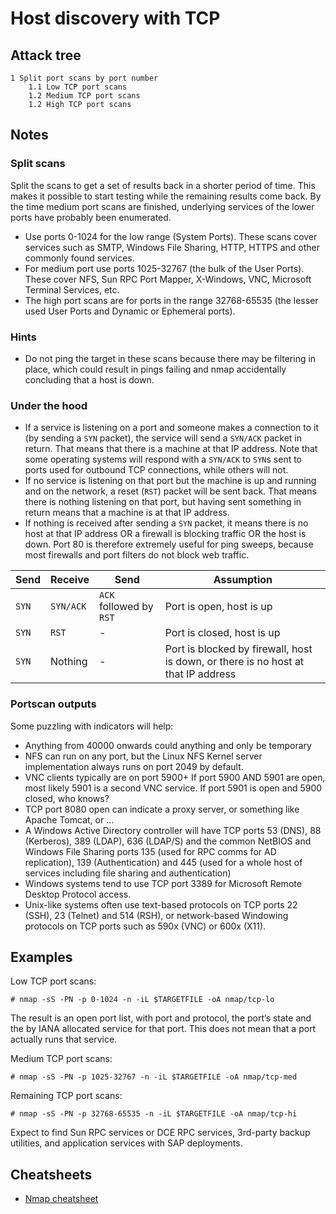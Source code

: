 # Host discovery with TCP

## Attack tree

```text
1 Split port scans by port number
    1.1 Low TCP port scans
    1.2 Medium TCP port scans
    1.2 High TCP port scans
```

## Notes

### Split scans

Split the scans to get a set of results back in a shorter period of time. This makes it possible to start testing while 
the remaining results come back. By the time medium port scans are finished, underlying services of the lower ports 
have probably been enumerated.
* Use ports 0-1024 for the low range (System Ports). These scans cover services such as SMTP, Windows File Sharing, HTTP, HTTPS and other commonly found services.
* For medium port use ports 1025-32767 (the bulk of the User Ports). These cover NFS, Sun RPC Port Mapper, X-Windows, VNC, Microsoft Terminal Services, etc.
* The high port scans are for ports in the range 32768-65535 (the lesser used User Ports and Dynamic or Ephemeral ports).

### Hints

* Do not ping the target in these scans because there may be filtering in place, which could result in pings failing 
and nmap accidentally concluding that a host is down.

### Under the hood

* If a service is listening on a port and someone makes a connection to it (by sending a `SYN` packet), the service will send a `SYN/ACK` packet in return. That means that there is a machine at that IP address. Note that some operating systems will respond with a `SYN/ACK` to `SYN`s sent to ports used for outbound TCP connections, while others will not.
* If no service is listening on that port but the machine is up and running and on the network, a reset (`RST`) packet will be sent back. That means there is nothing listening on that port, but having sent something in return means that a machine is at that IP address.
* If nothing is received after sending a `SYN` packet, it means there is no host at that IP address OR a firewall is blocking traffic OR the host is down. Port 80 is therefore extremely useful for ping sweeps, because most firewalls and port filters do not block web traffic.

| Send  | Receive   | Send                    | Assumption                                                                        |
|-------|-----------|-------------------------|-----------------------------------------------------------------------------------| 
| `SYN` | `SYN/ACK` | `ACK` followed by `RST` | Port is open, host is up                                                          |
| `SYN` | `RST`     | -                       | Port is closed, host is up                                                        |
| `SYN` | Nothing   | -                       | Port is blocked by firewall, host is down, or there is no host at that IP address |

### Portscan outputs

Some puzzling with indicators will help:

* Anything from 40000 onwards could anything and only be temporary
* NFS can run on any port, but the Linux NFS Kernel server implementation always runs on port 2049 by default. 
* VNC clients typically are on port 5900+ If port 5900 AND 5901 are open, most likely 5901 is a second VNC service. If port 5901 is open and 5900 closed, who knows?
* TCP port 8080 open can indicate a proxy server, or something like Apache Tomcat, or ...
* A Windows Active Directory controller will have TCP ports 53 (DNS), 88 (Kerberos), 389 (LDAP), 636 (LDAP/S) and the common NetBIOS and Windows File Sharing ports 135 (used for RPC comms for AD replication), 139 (Authentication) and 445 (used for a whole host of services including file sharing and authentication)
* Windows systems tend to use TCP port 3389 for Microsoft Remote Desktop Protocol access.
* Unix-like systems often use text-based protocols on TCP ports 22 (SSH), 23 (Telnet) and 514 (RSH), or network-based Windowing protocols on TCP ports such as 590x (VNC) or 600x (X11).

## Examples

Low TCP port scans:
```text
# nmap -sS -PN -p 0-1024 -n -iL $TARGETFILE -oA nmap/tcp-lo
```

The result is an open port list, with port and protocol, the port’s state and the by IANA allocated service for that port. This does not mean that a port actually runs that service.

Medium TCP port scans:

```text
# nmap -sS -PN -p 1025-32767 -n -iL $TARGETFILE -oA nmap/tcp-med
```

Remaining TCP port scans:
```text
# nmap -sS -PN -p 32768-65535 -n -iL $TARGETFILE -oA nmap/tcp-hi
```

Expect to find Sun RPC services or DCE RPC services, 3rd-party backup utilities, and application services with SAP 
deployments.

## Cheatsheets

* [Nmap cheatsheet](cheatsheets:docs/scanning/Nmap-cheatsheet)